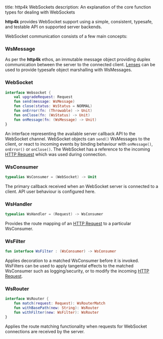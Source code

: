 title: http4k WebSockets
description: An explanation of the core function types for dealing with WebSockets

**http4k** provides WebSocket support using a simple, consistent, typesafe, and testable API on supported server backends.

WebSocket communication consists of a few main concepts:

### WsMessage
As per the **http4k** ethos, an immutable message object providing duplex communication between the server to the connected client. [Lenses](/guide/concepts/lens) can be used to provide typesafe object marshalling with WsMessages.

### WebSocket
```kotlin
interface Websocket {
    val upgradeRequest: Request
    fun send(message: WsMessage)
    fun close(status: WsStatus = NORMAL)
    fun onError(fn: (Throwable) -> Unit)
    fun onClose(fn: (WsStatus) -> Unit)
    fun onMessage(fn: (WsMessage) -> Unit)
}
```

An interface representing the available server callback API to the WebSocket channel. WebSocket objects can `send()` WsMessages to the client, or react to incoming events by binding behaviour with `onMessage()`, `onError()` or  `onClose()`. The WebSocket has a reference to the incoming [HTTP Request](/guide/concepts/http#HttpMessage) which was used during connection.

### WsConsumer
```kotlin
typealias WsConsumer = (WebSocket) -> Unit
```

The primary callback received when an WebSocket server is connected to a client. API user behaviour is configured here.

### WsHandler
```kotlin
typealias WsHandler = (Request) -> WsConsumer
```

Provides the route mapping of an [HTTP Request](/guide/concepts/http#HttpMessage) to a particular WsConsumer.

### WsFilter
```kotlin
fun interface WsFilter : (WsConsumer) -> WsConsumer
```

Applies decoration to a matched WsConsumer before it is invoked. WsFilters can be used to apply tangental effects to the matched WsConsumer such as logging/security, or to modify the incoming [HTTP Request](/guide/concepts/http#HttpMessage).

### WsRouter
```kotlin
interface WsRouter {
    fun match(request: Request): WsRouterMatch
    fun withBasePath(new: String): WsRouter
    fun withFilter(new: WsFilter): WsRouter
}
```
Applies the route matching functionality when requests for WebSocket connections are received by the server.
